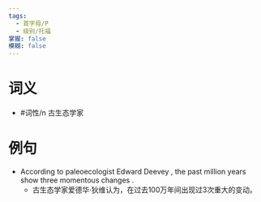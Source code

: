 ```yaml
---
tags:
  - 首字母/P
  - 级别/托福
掌握: false
模糊: false
---
```

# 词义
- #词性/n  古生态学家
# 例句
- According to paleoecologist Edward Deevey , the past million years show three momentous changes .
	- 古生态学家爱德华·狄维认为，在过去100万年间出现过3次重大的变动。
